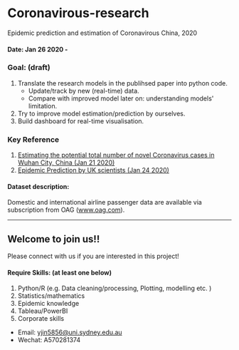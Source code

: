 # Coronavirous-research
Epidemic prediction and estimation of Coronavirous China, 2020

#### Date: Jan 26 2020 - 

### Goal: (draft)
1. Translate the research models in the publihsed paper into python code. 
   - Update/track by new (real-time) data. 
   - Compare with improved model later on: understanding models' limitation.
2. Try to improve model estimation/prediction by ourselves. 
3. Build dashboard for real-time visualisation. 


### Key Reference
1. [Estimating the potential total number of novel
Coronavirus cases in Wuhan City, China (Jan 21 2020)](https://www.imperial.ac.uk/media/imperial-college/medicine/sph/ide/gida-fellowships/2019-nCoV-outbreak-report-22-01-2020.pdf)
2. [Epidemic Prediction by UK scientists (Jan 24 2020)](https://www.medrxiv.org/node/71375.external-links.html)

#### Dataset description:
Domestic and international airline passenger data are available via subscription from OAG (www.oag.com).

***
## Welcome to join us!!
Please connect with us if you are interested in this project! 
#### Require Skills: (at least one below)
1. Python/R (e.g. Data cleaning/processing, Plotting, modelling etc. )
2. Statistics/mathematics 
3. Epidemic knowledge
4. Tableau/PowerBI
6. Corporate skills

- Email: yjin5856@uni.sydney.edu.au
- Wechat: A570281374


